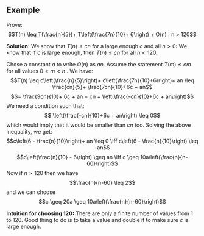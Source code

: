 ## Example 
Prove: 
$$T(n) \leq T(\frac{n}{5})+ T\left(\frac{7n}{10}+ 6\right) + O(n) : n > 120$$

**Solution:**
We show that $T(n) \leq cn$ for a large enough $c$ and  all $n > 0$:
We know that if $c$ is large enough, then $T(n) \leq cn$ for all $n < 120$.

Chose a constant $a$ to write $O(n)$ as $an$. 
Assume the statement $T(m) \leq cm$ for all values $0 < m < n$ . We have: 
$$T(n) \leq c\left(\frac{n}{5}\right)+ c\left(\frac{7n}{10}+6\right)+ an \leq \frac{cn}{5}+ \frac{7cn}{10}+6c + an$$
$$= \frac{9cn}{10}+ 6c + an = cn + \left(\frac{-cn}{10}+6c + an\right)$$
We need a condition such that:
$$ \left(\frac{-cn}{10}+6c + an\right) \leq 0$$
which would imply that it would be smaller than $cn$ too. 
Solving the above inequality, we get: 
$$c\left(6 - \frac{n}{10}\right)+ an \leq 0 \iff c\left(6 - \frac{n}{10}\right) \leq -an$$
$$c\left(\frac{n}{10} - 6\right) \geq an \iff c \geq 10a\left(\frac{n}{n-60}\right)$$
Now if $n > 120$ then we have 
$$\frac{n}{n-60} \leq 2$$
and we can choose 
$$c \geq 20a \geq 10a\left(\frac{n}{n-60}\right)$$

**Intuition for choosing 120:** There are only a finite number of values from 1 to 120. Good thing to do is to take a value and double it to make sure $c$ is large enough. 

